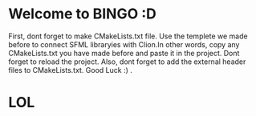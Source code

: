 # Welcome to BINGO :D 
First, dont forget to make CMakeLists.txt file.
Use the templete we made before to connect SFML 
libraryies with Clion.In other words, copy any 
CMakeLists.txt you have made before and paste it
in the project. Dont forget to reload the project.
Also, dont forget to add the external header files 
to CMakeLists.txt.
Good Luck :)   .

# LOL 

